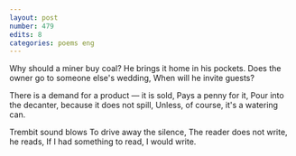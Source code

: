 ```yaml
---
layout: post
number: 479
edits: 8
categories: poems eng
---
```


Why should a miner buy coal?
He brings it home in his pockets. 
Does the owner go to someone else's wedding,
When will he invite guests? 

There is a demand for a product — it is sold, 
Pays a penny for it, 
Pour into the decanter, because it does not spill, 
Unless, of course, it's a watering can.

Trembit sound blows 
To drive away the silence,
The reader does not write, he reads, 
If I had something to read, I would write.
